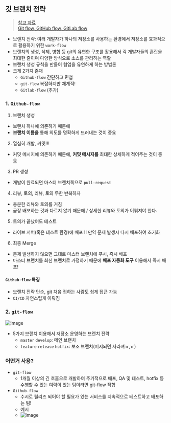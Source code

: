 ## 깃 브랜치 전략
> [참고 자료](https://hyeon9mak.github.io/git-branch-strategy/) <br>
> [Git flow, GitHub flow, GitLab flow](https://ujuc.github.io/2015/12/16/git-flow-github-flow-gitlab-flow/)
- 브랜치 전략: 여러 개발자가 하나의 저장소를 사용하는 환경에서 저장소를 효과적으로 활용하기 위한 `work-flow`
- 브랜치의 생성, 삭제, 병합 등 git의 유연한 구조를 활용해서 각 개발자들의 혼란을 최대한 줄이며 다양한 방식으로 소스를 관리하는 역할
- 브랜치 생성 규칙을 만들어 협업을 유연하게 하는 방법론
- 크게 2가지 존재
  - `Github-flow` 간단하고 민첩
  - `git-flow` 복잡하지만 체계적!
  - `Gitlab-flow` (추가)

### 1. `Github-flow`
1. 브랜치 생성
  - 브랜치 하나에 의존하기 때문에 
  - __브랜치 이름을__ 통해 의도를 명확하게 드러내는 것이 중요
2. 열심히 개발, 커밋!!!
  - 커밋 메시지에 의존하기 때문에, __커밋 메시지를__ 최대한 상세하게 적어주는 것이 중요
3. PR 생성
  - 개발이 완료되면 마스터 브랜치쪽으로 `pull-request`
4. 리뷰, 토의, 리뷰, 토의 무한 반복하자 
  - 충분한 리뷰와 토의를 거침
  - 곧장 배포하는 것과 다르지 않기 때문에 / 상세한 리뷰와 토의가 이뤄져야 한다. 
5. 토의가 끝났어도 테스트
  - 라이브 서버(혹은 테스트 환경)에 배포 !! 만약 문제 발생시 다시 배포하여 초기화
6. 최종 Merge
  - 문제 발생하지 않으면 그대로 마스터 브랜치에 푸시, 즉시 배포
  - 마스터 브랜치를 최신 브랜치로 가정하기 때문에 __배포 자동화 도구__ 이용해서 즉시 배포!

#### `Github-flow` 특징
- 브랜치 전략 단순, git 처음 접하는 사람도 쉽게 접근 가능
- `CI/CD` 자연스럽게 이뤄짐

### 2. `git-flow`
![image](https://user-images.githubusercontent.com/61215550/163914350-1c952b32-019d-45c6-b4d6-f4b5eb8df1a9.png)
- 5가지 브랜치 이용해서 저장소 운영하는 브랜치 전략
  - `master` `develop`: 메인 브랜치
  - `feature` `release` `hotfix`: 보조 브랜치(머지되면 사라져ㅠ,ㅠ)

### 어떤거 사용?
- `git-flow`
  - 1개월 이상의 긴 호흡으로 개발하여 주기적으로 배포, QA 및 테스트, hotfix 등 수행할 수 있는 여력이 있는 팀이라면 git-flow 적합
- `Github-flow`
  - 수시로 릴리즈 되어야 할 필요가 있는 서비스를 지속적으로 테스트하고 배포하는 팀!
  - 예시
  - ![image](https://user-images.githubusercontent.com/61215550/163916008-1633dd1a-0d6c-4098-afe0-c6d885ec4d88.png)

